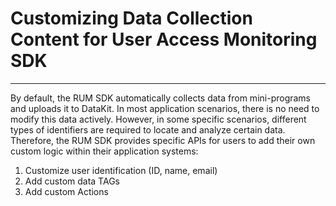 # Customizing Data Collection Content for User Access Monitoring SDK
---

By default, the RUM SDK automatically collects data from mini-programs and uploads it to DataKit. In most application scenarios, there is no need to modify this data actively. However, in some specific scenarios, different types of identifiers are required to locate and analyze certain data. Therefore, the RUM SDK provides specific APIs for users to add their own custom logic within their application systems:

1. Customize user identification (ID, name, email)
2. Add custom data TAGs
3. Add custom Actions